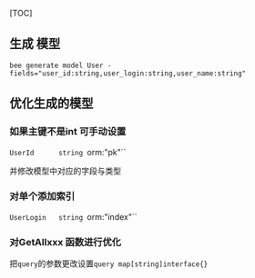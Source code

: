[TOC]
 
## 生成 模型
`bee generate model User -fields="user_id:string,user_login:string,user_name:string"`

## 优化生成的模型

### 如果主键不是int 可手动设置
`UserId      string `orm:"pk"`` 

并修改模型中对应的字段与类型
###  对单个添加索引
`UserLogin   string `orm:"index"``
### 对GetAllxxx 函数进行优化
把`query`的参数更改设置`query map[string]interface{}`
